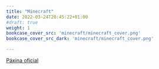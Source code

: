 ```yaml
---
title: "Minecraft"
date: 2022-03-24T20:45:22+01:00
#draft: true
weight: 1
bookcase_cover_src: 'minecraft/minecraft_cover.png'
bookcase_cover_src_dark: 'minecraft/minecraft_cover.png'

---
```


[Páxina oficial](https://www.minecraft.net/)
